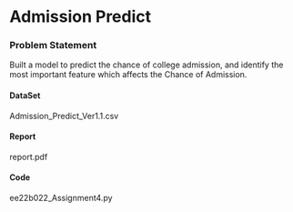 # Admission Predict

### Problem Statement
Built a model to predict the chance of college admission, and identify the most important feature which affects the Chance of Admission.

#### DataSet
Admission_Predict_Ver1.1.csv

#### Report 
report.pdf

#### Code
ee22b022_Assignment4.py
